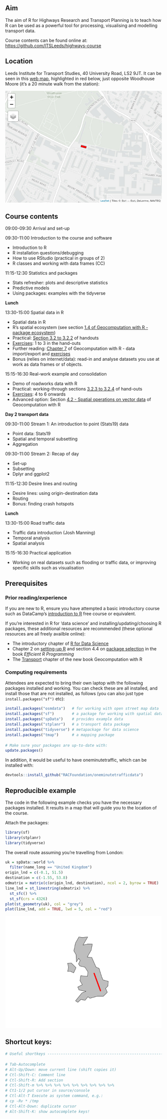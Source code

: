 
<!-- README.md is generated from README.Rmd. Please edit that file -->

## Aim

The aim of R for Highways Research and Transport Planning is to teach
how R can be used as a powerful tool for processing, visualising and
modelling transport data.

Course contents can be found online at:
<https://github.com/ITSLeeds/highways-course>

## Location

Leeds Institute for Transport Studies, 40 University Road, LS2 9JT. It
can be seen in this [web
map](https://www.openstreetmap.org/way/84749920), highlighted in red
below, just opposite Woodhouse Moore (it’s a 20 minute walk from the
station):

![](README_files/figure-gfm/unnamed-chunk-2-1.png)<!-- -->

## Course contents

09:00-09:30 Arrival and set-up

09:30-11:00 Introduction to the course and software

  - Introduction to R
  - R installation questions/debugging
  - How to use RStudio (practical in groups of 2)
  - R classes and working with data frames (CC)

11:15-12:30 Statistics and packages

<!-- And example from the PCT -->

  - Stats refresher: plots and descriptive statistics
  - Predictive models
  - Using packages: examples with the tidyverse

**Lunch**

13:30-15:00 Spatial data in R

  - Spatial data in R
  - R’s spatial ecosystem (see section [1.4 of Geocomputation with R -
    package
    ecosystem](https://geocompr.robinlovelace.net/intro.html#rs-spatial-ecosystem))
  - Practical: [Section 3.2
    to 3.2.2](https://geocompr.robinlovelace.net/attr.html#vector-attribute-manipulation)
    of
    handouts
  - [Exercises](https://geocompr.robinlovelace.net/attr.html#exercises-1):
    1 to 3 in the hand-outs
  - Further reading:
    [Chapter 7](https://geocompr.robinlovelace.net/read-write.html) of
    Geocomputation with R - data import/export and
    [exercises](https://geocompr.robinlovelace.net/read-write.html)
  - Bonus (relies on internet/data): read-in and analyse datasets you
    use at work as data frames or sf objects.

15:15-16:30 Real-work example and consolidation

  - Demo of roadworks data with R
  - Practical: working-through sections [3.2.3
    to 3.2.4](https://geocompr.robinlovelace.net/attr.html#vector-attribute-joining)
    of
    hand-outs
  - [Exercises](https://geocompr.robinlovelace.net/attr.html#exercises-1):
    4 to 6 onwards
  - Advanced option: Section [4.2 - Spatial operations on vector
    data](https://geocompr.robinlovelace.net/spatial-operations.html#spatial-vec)
    of Geocomputation with R
    <!-- - Advanced option: Section [2.2](https://geocompr.robinlovelace.net/spatial-class.html#vector-data) of Geocomputation with R -->

**Day 2 transport data**

09:30-11:00 Stream 1: An introduction to point (Stats19) data

  - Point data: Stats19
  - Spatial and temporal subsetting
  - Aggregation

09:30-11:00 Stream 2: Recap of day

  - Set-up
  - Subsetting
  - Dplyr and ggplot2

11:15-12:30 Desire lines and routing

  - Desire lines: using origin-destination data
  - Routing
  - Bonus: finding crash hotspots

**Lunch**

13:30-15:00 Road traffic data

  - Traffic data introduction (Josh Manning)
  - Temporal analysis
  - Spatial analysis

15:15-16:30 Practical application

  - Working on real datasets such as flooding or traffic data, or
    improving specific skills such as visualisation

## Prerequisites

### Prior reading/experience

If you are new to R, ensure you have attempted a basic introductory
course such as DataCamp’s [introduction to
R](https://www.datacamp.com/courses/free-introduction-to-r) free course
or equivalent.

If you’re interested in R for ‘data science’ and
installing/updating/choosing R packages, these additional resources are
recommended (these optional resources are all freely availble online):

  - The introductory chapter of [R for Data
    Science](https://r4ds.had.co.nz/introduction.html)
  - Chapter 2 on [setting-up
    R](https://csgillespie.github.io/efficientR/set-up.html) and section
    4.4 on [package
    selection](https://csgillespie.github.io/efficientR/workflow.html#package-selection)
    in the book *Efficient R Programming*
  - The [Transport](https://geocompr.robinlovelace.net/transport.html)
    chapter of the new book Geocomputation with
R

<!-- (MIDAS Gold) -->

<!-- ## Optional extras (to discuss) -->

<!-- - Roadworks data (HTDD/Scottish/Leeds data - HE have data?) -->

<!-- - Stats19 -->

<!-- - Routing engines -->

<!-- - Air pollution -->

<!-- - Traffic data (other) -->

<!-- ## To discuss/confirm -->

<!-- - 10 ppl HE + 8 RAC  -->

<!-- - Managed work laptops - install pre-requisites - pre-reqs document. -->

<!-- - Demonstrators (ask Josh - possible fee, ask Maxine should be fine) -->

<!-- - Ivo Helper -->

<!-- - Location: look into it - plus refreshments -->

<!--   - None HE Leeds -->

<!--   - Maybe HE Birmingham -->

<!--   - Maybe RAC -->

<!-- - Timing: mid November or w/c 10th Dec -->

### Computing requirements

Attendees are expected to bring their own laptop with the following
packages installed and working. You can check these are all installed,
and install those that are not installed, as follows (you can also just
type `install.packages("sf")` etc):

``` r
install.packages("osmdata")   # for working with open street map data
install.packages("sf")        # a package for working with spatial data
install.packages("spData")    # provides example data
install.packages("stplanr")   # a transport data package
install.packages("tidyverse") # metapackage for data science
install.packages("tmap")      # a mapping package

# Make sure your packages are up-to-date with:
update.packages()
```

In addition, it would be useful to have oneminutetraffic, which can be
installed with:

``` r
devtools::install_github("RACFoundation/oneminutetrafficdata")
```

## Reproducible example

The code in the following example checks you have the necessary packages
installed. It results in a map that will guide you to the location of
the course.

Attach the packages:

``` r
library(sf)
library(stplanr)
library(tidyverse)
```

The overall route assuming you’re travelling from London:

``` r
uk = spData::world %>% 
  filter(name_long == "United Kingdom")
origin_lnd = c(-0.1, 51.5)
destination = c(-1.55, 53.8)
odmatrix = matrix(c(origin_lnd, destination), ncol = 2, byrow = TRUE)
line_lnd = st_linestring(odmatrix) %>% 
  st_sfc() %>% 
  st_sf(crs = 4326)
plot(st_geometry(uk), col = "grey")
plot(line_lnd, add = TRUE, lwd = 5, col = "red")
```

![](README_files/figure-gfm/unnamed-chunk-5-1.png)<!-- -->

## Shortcut keys:

``` r
# Useful shortkeys --------------------------------------------------------

# Tab-Autocomplete
# Alt-Up/Down: move current line (shift copies it)
# Ctl-Shift-C: Comment line
# Ctl-Shift-R: Add section
# Ctl-Shift-m %>% %>% %>% %>% %>% %>% %>% %>% %>% 
# Ct1-1/2 put cursor in source/console
# Ctl-Alt-T Execute as system command, e.g.:
# cp -Rv * /tmp
# Ctl-Alt-Down: duplicate cursor
# Alt-Shift-K: show autocomplete keys!
```

<!-- Note: you can test all of these things work by running the following command: -->

<!-- ```{r, eval=FALSE} -->

<!-- source("https://raw.githubusercontent.com/ITSLeeds/highways-course/master/README.R") -->

<!-- ``` -->

<!-- Bonus: find the route from Leeds rail station  -->

<!-- (see the code in `README.R` on the course website at https://github.com/ITSLeeds/highways-course ) -->
